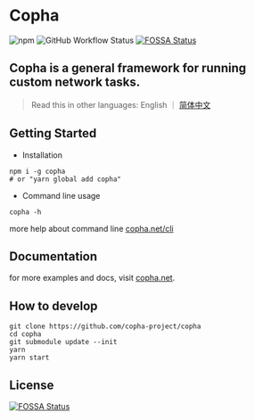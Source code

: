# Copha
![npm](https://img.shields.io/npm/v/copha)
![GitHub Workflow Status](https://img.shields.io/github/workflow/status/copha-project/copha/npm%20package%20publish)
[![FOSSA Status](https://app.fossa.com/api/projects/git%2Bgithub.com%2Fcopha-project%2Fcopha.svg?type=shield)](https://app.fossa.com/projects/git%2Bgithub.com%2Fcopha-project%2Fcopha?ref=badge_shield)

## Copha is a general framework for running custom network tasks.

> Read this in other languages: English ｜ [简体中文](./zh#tmp_lang)

## Getting Started
- Installation
```
npm i -g copha
# or "yarn global add copha"
```

- Command line usage
```
copha -h
```
more help about command line [copha.net/cli](https://copha.net/cli)

## Documentation
for more examples and docs, visit [copha.net](https://copha.net/).

## How to develop

```
git clone https://github.com/copha-project/copha
cd copha
git submodule update --init
yarn
yarn start
```

## License
[![FOSSA Status](https://app.fossa.com/api/projects/git%2Bgithub.com%2Fcopha-project%2Fcopha.svg?type=large)](https://app.fossa.com/projects/git%2Bgithub.com%2Fcopha-project%2Fcopha?ref=badge_large)
